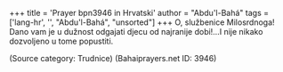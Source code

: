 +++
title = 'Prayer bpn3946 in Hrvatski'
author = "Abdu'l-Bahá"
tags = ['lang-hr', '', "Abdu'l-Bahá", "unsorted"]
+++
O, službenice Milosrdnoga! Dano vam je u dužnost odgajati djecu od najranije dobi!…I nije nikako dozvoljeno u tome popustiti.

(Source category: Trudnice)
(Bahaiprayers.net ID: 3946)
